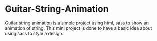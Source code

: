# Guitar-String-Animation
Guitar string animation is a simple project using html, sass to show an animation of string. This mini project is done to have a basic idea about using sass to style a design.
